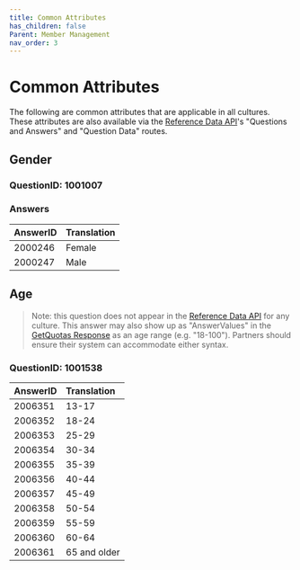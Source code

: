 ```yaml
---
title: Common Attributes
has_children: false
Parent: Member Management
nav_order: 3
---
```


# Common Attributes

The following are common attributes that are applicable in all cultures. These attributes are also available via the [Reference Data API](/mapping/referencedataapi/)'s "Questions and Answers" and "Question Data" routes.

## Gender

### QuestionID: 1001007

### Answers

| AnswerID | Translation |
| :--- | :--- |
| 2000246 | Female |
| 2000247 | Male |


## Age 

> Note: this question does not appear in the [Reference Data API](/mapping/referencedataapi/) for any culture.
> This answer may also show up as "AnswerValues" in the [GetQuotas Response](/externalsample/api/getquotas.html) as an age range (e.g. "18-100"). Partners should ensure their system can accommodate either syntax.

### QuestionID: 1001538

| AnswerID | Translation |
| :--- | :--- |
| 2006351 | 13-17 |
| 2006352 | 18-24 |
| 2006353 | 25-29 |
| 2006354 | 30-34 |
| 2006355 | 35-39 |
| 2006356 | 40-44 |
| 2006357 | 45-49 |
| 2006358 | 50-54 |
| 2006359 | 55-59 |
| 2006360 | 60-64 |
| 2006361 | 65 and older |
